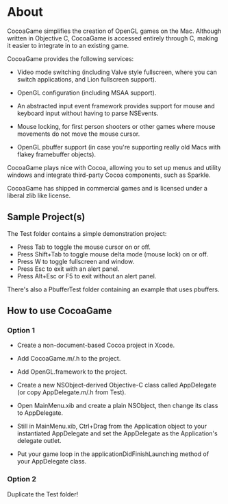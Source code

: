 About
=====

CocoaGame simplifies the creation of OpenGL games on the Mac. Although written in Objective C, CocoaGame is accessed entirely through C, making it easier to integrate in to an existing game.

CocoaGame provides the following services:

- Video mode switching (including Valve style fullscreen, where you can switch applications, and Lion fullscreen support).

- OpenGL configuration (including MSAA support).

- An abstracted input event framework provides support for mouse and keyboard input without having to parse NSEvents.

- Mouse locking, for first person shooters or other games where mouse movements do not move the mouse cursor.

- OpenGL pbuffer support (in case you're supporting really old Macs with flakey framebuffer objects).

CocoaGame plays nice with Cocoa, allowing you to set up menus and utility windows and integrate third-party Cocoa components, such as Sparkle.

CocoaGame has shipped in commercial games and is licensed under a liberal zlib like license.

Sample Project(s)
-----------------

The Test folder contains a simple demonstration project:

- Press Tab to toggle the mouse cursor on or off.
- Press Shift+Tab to toggle mouse delta mode (mouse lock) on or off.
- Press W to toggle fullscreen and window.
- Press Esc to exit with an alert panel.
- Press Alt+Esc or F5 to exit without an alert panel.

There's also a PbufferTest folder containing an example that uses pbuffers.

How to use CocoaGame
--------------------

### Option 1

- Create a non-document-based Cocoa project in Xcode.

- Add CocoaGame.m/.h to the project.

- Add OpenGL.framework to the project.

- Create a new NSObject-derived Objective-C class called AppDelegate (or copy AppDelegate.m/.h from Test).

- Open MainMenu.xib and create a plain NSObject, then change its class to AppDelegate.

- Still in MainMenu.xib, Ctrl+Drag from the Application object to your instantiated AppDelegate and set the AppDelegate as the Application's delegate outlet.

- Put your game loop in the applicationDidFinishLaunching method of your AppDelegate class.

### Option 2 ###

Duplicate the Test folder!

